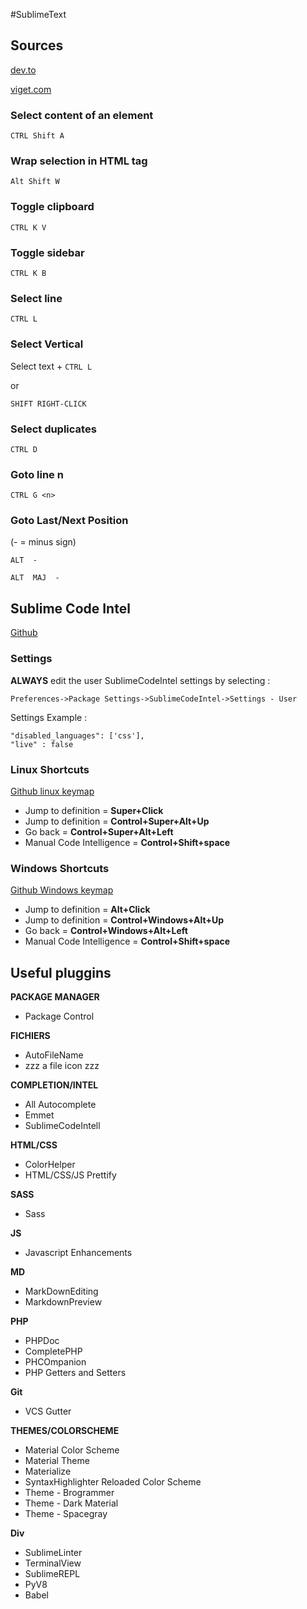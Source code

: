 #SublimeText


## Sources

[dev.to](https://dev.to/weeb/30-of-the-most-useful-sublime-text-3-shortcuts-4d0p)

[viget.com](https://www.viget.com/articles/my-overused-sublime-text-keyboard-shortcuts/#increment_and_decrement)


### Select content of an element

`CTRL Shift A`


### Wrap selection in HTML tag

`Alt Shift W`


### Toggle clipboard

`CTRL K V`


### Toggle sidebar

`CTRL K B`


### Select line

`CTRL L`

### Select Vertical

Select text + `CTRL L`

or 

`SHIFT RIGHT-CLICK`


### Select duplicates

`CTRL D`

### Goto line n

`CTRL G <n>`


### Goto Last/Next Position

(- = minus sign)

`ALT  -`

`ALT  MAJ  -`


## Sublime Code Intel

[Github](https://github.com/SublimeCodeIntel/SublimeCodeIntel)


### Settings

**ALWAYS** edit the user SublimeCodeIntel settings by selecting : 

```
Preferences->Package Settings->SublimeCodeIntel->Settings - User
```


Settings Example :

```
"disabled_languages": ['css'],
"live" : false
```


### Linux Shortcuts

[Github linux keymap](https://github.com/SublimeCodeIntel/SublimeCodeIntel/blob/master/Default%20(Linux).sublime-keymap)


- Jump to definition = **Super+Click**
- Jump to definition = **Control+Super+Alt+Up**
- Go back = **Control+Super+Alt+Left**
- Manual Code Intelligence = **Control+Shift+space**

### Windows Shortcuts

[Github Windows keymap](https://github.com/SublimeCodeIntel/SublimeCodeIntel/blob/master/Default%20(Windows).sublime-keymap)

- Jump to definition = **Alt+Click**
- Jump to definition = **Control+Windows+Alt+Up**
- Go back = **Control+Windows+Alt+Left**
- Manual Code Intelligence = **Control+Shift+space**


## Useful pluggins

**PACKAGE MANAGER**

- Package Control

**FICHIERS**

- AutoFileName
- zzz a file icon zzz

**COMPLETION/INTEL**

- All Autocomplete
- Emmet
- SublimeCodeIntell

**HTML/CSS**

- ColorHelper
- HTML/CSS/JS Prettify

**SASS**

- Sass

**JS**

- Javascript Enhancements

**MD**

- MarkDownEditing
- MarkdownPreview

**PHP**

- PHPDoc
- CompletePHP
- PHCOmpanion
- PHP Getters and Setters

**Git**

- VCS Gutter

**THEMES/COLORSCHEME**

- Material Color Scheme
- Material Theme
- Materialize
- SyntaxHighlighter Reloaded Color Scheme
- Theme - Brogrammer
- Theme - Dark Material
- Theme - Spacegray

**Div**

- SublimeLinter
- TerminalView
- SublimeREPL
- PyV8
- Babel


